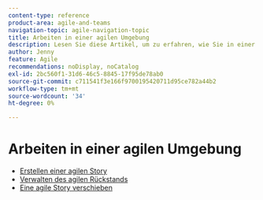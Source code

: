 ```yaml
---
content-type: reference
product-area: agile-and-teams
navigation-topic: agile-navigation-topic
title: Arbeiten in einer agilen Umgebung
description: Lesen Sie diese Artikel, um zu erfahren, wie Sie in einer agilen Umgebung arbeiten.
author: Jenny
feature: Agile
recommendations: noDisplay, noCatalog
exl-id: 2bc560f1-31d6-46c5-8845-17f95de78ab0
source-git-commit: c711541f3e166f9700195420711d95ce782a44b2
workflow-type: tm+mt
source-wordcount: '34'
ht-degree: 0%

---
```


# Arbeiten in einer agilen Umgebung

* [Erstellen einer agilen Story](../../agile/work-in-an-agile-environment/create-an-agile-story.md)
* [Verwalten des agilen Rückstands](../../agile/work-in-an-agile-environment/manage-the-agile-backlog.md)
* [Eine agile Story verschieben](../../agile/work-in-an-agile-environment/move-an-agile-story.md)
